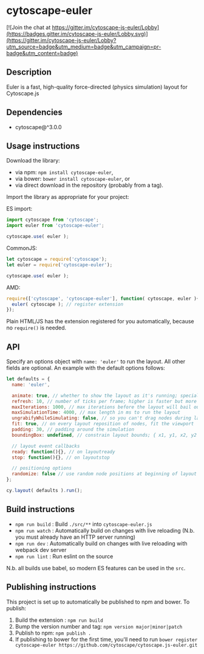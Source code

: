# cytoscape-euler

[![Join the chat at https://gitter.im/cytoscape-js-euler/Lobby](https://badges.gitter.im/cytoscape-js-euler/Lobby.svg)](https://gitter.im/cytoscape-js-euler/Lobby?utm_source=badge&utm_medium=badge&utm_campaign=pr-badge&utm_content=badge)


## Description

Euler is a fast, high-quality force-directed (physics simulation) layout for Cytoscape.js


## Dependencies

 * cytoscape@^3.0.0


## Usage instructions

Download the library:
 * via npm: `npm install cytoscape-euler`,
 * via bower: `bower install cytoscape-euler`, or
 * via direct download in the repository (probably from a tag).

Import the library as appropriate for your project:

ES import:
```js
import cytoscape from 'cytoscape';
import euler from 'cytoscape-euler';

cytoscape.use( euler );
```

CommonJS:
```js
let cytoscape = require('cytoscape');
let euler = require('cytoscape-euler');

cytoscape.use( euler );
```

AMD:
```js
require(['cytoscape', 'cytoscape-euler'], function( cytoscape, euler ){
  euler( cytoscape ); // register extension
});
```

Plain HTML/JS has the extension registered for you automatically, because no `require()` is needed.


## API

Specify an options object with `name: 'euler'` to run the layout.  All other fields are optional.  An example with the default options follows:

```js
let defaults = {
  name: 'euler',

  animate: true, // whether to show the layout as it's running; special 'end' value makes the layout animate like a discrete layout
  refresh: 10, // number of ticks per frame; higher is faster but more jerky
  maxIterations: 1000, // max iterations before the layout will bail out
  maxSimulationTime: 4000, // max length in ms to run the layout
  ungrabifyWhileSimulating: false, // so you can't drag nodes during layout
  fit: true, // on every layout reposition of nodes, fit the viewport
  padding: 30, // padding around the simulation
  boundingBox: undefined, // constrain layout bounds; { x1, y1, x2, y2 } or { x1, y1, w, h }

  // layout event callbacks
  ready: function(){}, // on layoutready
  stop: function(){}, // on layoutstop

  // positioning options
  randomize: false // use random node positions at beginning of layout
};

cy.layout( defaults ).run();
```


## Build instructions

* `npm run build` : Build `./src/**` into `cytoscape-euler.js`
* `npm run watch` : Automatically build on changes with live reloading (N.b. you must already have an HTTP server running)
* `npm run dev` : Automatically build on changes with live reloading with webpack dev server
* `npm run lint` : Run eslint on the source

N.b. all builds use babel, so modern ES features can be used in the `src`.


## Publishing instructions

This project is set up to automatically be published to npm and bower.  To publish:

1. Build the extension : `npm run build`
1. Bump the version number and tag: `npm version major|minor|patch`
1. Publish to npm: `npm publish .`
1. If publishing to bower for the first time, you'll need to run `bower register cytoscape-euler https://github.com/cytoscape/cytoscape.js-euler.git`
